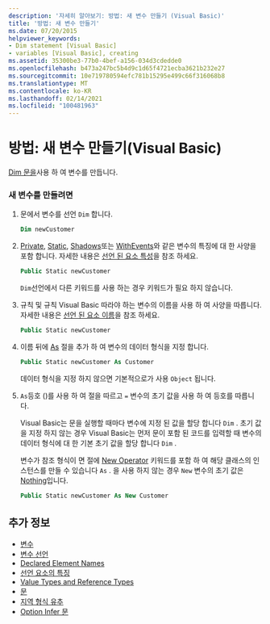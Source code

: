 ```yaml
---
description: '자세히 알아보기: 방법: 새 변수 만들기 (Visual Basic)'
title: '방법: 새 변수 만들기'
ms.date: 07/20/2015
helpviewer_keywords:
- Dim statement [Visual Basic]
- variables [Visual Basic], creating
ms.assetid: 35300be3-77b0-4bef-a156-034d3cdedde0
ms.openlocfilehash: b473a247bc5b4d9c1d65f4721ecba3621b232e27
ms.sourcegitcommit: 10e719780594efc781b15295e499c66f316068b8
ms.translationtype: MT
ms.contentlocale: ko-KR
ms.lasthandoff: 02/14/2021
ms.locfileid: "100481963"
---
```

# <a name="how-to-create-a-new-variable-visual-basic"></a>방법: 새 변수 만들기(Visual Basic)

[Dim 문을](../../../language-reference/statements/dim-statement.md)사용 하 여 변수를 만듭니다.

### <a name="to-create-a-new-variable"></a>새 변수를 만들려면

1. 문에서 변수를 선언 `Dim` 합니다.

    ```vb
    Dim newCustomer
    ```

2. [Private](../../../language-reference/modifiers/private.md), [Static](../../../language-reference/modifiers/static.md), [Shadows](../../../language-reference/modifiers/shadows.md)또는 [WithEvents](../../../language-reference/modifiers/withevents.md)와 같은 변수의 특징에 대 한 사양을 포함 합니다. 자세한 내용은 [선언 된 요소 특성](../declared-elements/declared-element-characteristics.md)을 참조 하세요.

    ```vb
    Public Static newCustomer
    ```

    `Dim`선언에서 다른 키워드를 사용 하는 경우 키워드가 필요 하지 않습니다.

3. 규칙 및 규칙 Visual Basic 따라야 하는 변수의 이름을 사용 하 여 사양을 따릅니다. 자세한 내용은 [선언 된 요소 이름](../declared-elements/declared-element-names.md)을 참조 하세요.

    ```vb
    Public Static newCustomer
    ```

4. 이름 뒤에 [As](../../../language-reference/statements/as-clause.md) 절을 추가 하 여 변수의 데이터 형식을 지정 합니다.

    ```vb
    Public Static newCustomer As Customer
    ```

    데이터 형식을 지정 하지 않으면 기본적으로가 사용 `Object` 됩니다.

5. `As`등호 ()를 사용 하 여 절을 따르고 `=` 변수의 초기 값을 사용 하 여 등호를 따릅니다.

    Visual Basic는 문을 실행할 때마다 변수에 지정 된 값을 할당 합니다 `Dim` . 초기 값을 지정 하지 않는 경우 Visual Basic는 먼저 문이 포함 된 코드를 입력할 때 변수의 데이터 형식에 대 한 기본 초기 값을 할당 합니다 `Dim` .

    변수가 참조 형식이 면 절에 [New Operator](../../../language-reference/operators/new-operator.md) 키워드를 포함 하 여 해당 클래스의 인스턴스를 만들 수 있습니다 `As` . 을 사용 하지 않는 경우 `New` 변수의 초기 값은 [Nothing](../../../language-reference/nothing.md)입니다.

    ```vb
    Public Static newCustomer As New Customer
    ```

## <a name="see-also"></a>추가 정보

- [변수](index.md)
- [변수 선언](variable-declaration.md)
- [Declared Element Names](../declared-elements/declared-element-names.md)
- [선언 요소의 특징](../declared-elements/declared-element-characteristics.md)
- [Value Types and Reference Types](../data-types/value-types-and-reference-types.md)
- [문](../../../language-reference/statements/index.md)
- [지역 형식 유추](local-type-inference.md)
- [Option Infer 문](../../../language-reference/statements/option-infer-statement.md)
